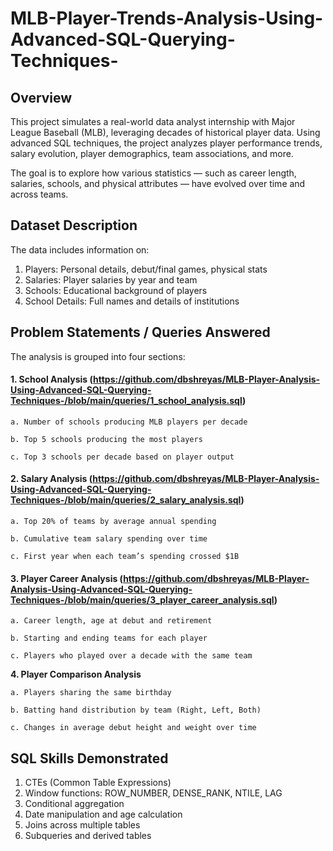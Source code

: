 # MLB-Player-Trends-Analysis-Using-Advanced-SQL-Querying-Techniques-

## Overview
This project simulates a real-world data analyst internship with Major League Baseball (MLB), leveraging decades of historical player data. Using advanced SQL techniques, the project analyzes player performance trends, salary evolution, player demographics, team associations, and more.

The goal is to explore how various statistics — such as career length, salaries, schools, and physical attributes — have evolved over time and across teams.

## Dataset Description
The data includes information on:

1. Players: Personal details, debut/final games, physical stats
2. Salaries: Player salaries by year and team
3. Schools: Educational background of players
4. School Details: Full names and details of institutions

## Problem Statements / Queries Answered

The analysis is grouped into four sections:

#### 1. School Analysis (https://github.com/dbshreyas/MLB-Player-Analysis-Using-Advanced-SQL-Querying-Techniques-/blob/main/queries/1_school_analysis.sql)

    a. Number of schools producing MLB players per decade
    
    b. Top 5 schools producing the most players
    
    c. Top 3 schools per decade based on player output

#### 2. Salary Analysis (https://github.com/dbshreyas/MLB-Player-Analysis-Using-Advanced-SQL-Querying-Techniques-/blob/main/queries/2_salary_analysis.sql)

    a. Top 20% of teams by average annual spending
    
    b. Cumulative team salary spending over time
    
    c. First year when each team’s spending crossed $1B

#### 3. Player Career Analysis (https://github.com/dbshreyas/MLB-Player-Analysis-Using-Advanced-SQL-Querying-Techniques-/blob/main/queries/3_player_career_analysis.sql)

    a. Career length, age at debut and retirement
    
    b. Starting and ending teams for each player
    
    c. Players who played over a decade with the same team

**4. Player Comparison Analysis**

    a. Players sharing the same birthday
    
    b. Batting hand distribution by team (Right, Left, Both)
    
    c. Changes in average debut height and weight over time

## SQL Skills Demonstrated

1. CTEs (Common Table Expressions)
2. Window functions: ROW_NUMBER, DENSE_RANK, NTILE, LAG
3. Conditional aggregation
4. Date manipulation and age calculation
5. Joins across multiple tables
6. Subqueries and derived tables







